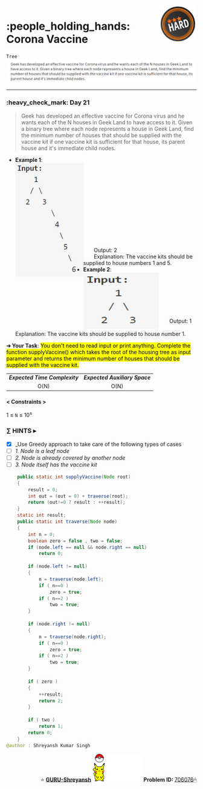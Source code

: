 <img align='right' src="https://github.com/guru-shreyansh/GeeksforGeeks-30-Days-of-Code/blob/main/!DOC!/Hard%233.png" width="100">
<h1>:people_holding_hands: Corona Vaccine</h1>

`Tree`
<img align='centre' src="https://github.com/guru-shreyansh/GeeksforGeeks-30-Days-of-Code/blob/main/Day%3C21%3E/D21.png">
________________________________________________________________________________________________________________________________________________________
<h3>:heavy_check_mark: Day 21</h3>
<blockquote>Geek has developed an effective vaccine for Corona virus and he wants each of the N houses in Geek Land to have access to it. Given a binary tree where each node represents a house in Geek Land, find the minimum number of houses that should be supplied with the vaccine kit if one vaccine kit is sufficient for that house, its parent house and it's immediate child nodes. </blockquote>

* **Example 1**:<br>
<img align='left' src="https://github.com/guru-shreyansh/GeeksforGeeks-30-Days-of-Code/blob/main/Day%3C21%3E/D21.a.png" height="300" width="180"><br><br><br><br><br><br><br><br><br><br><br><br><br>
&emsp;&emsp;Output: 2<br>
&emsp;&emsp;Explanation: The vaccine kits should be supplied to house numbers 1 and 5.<br>
* **Example 2**:<br>
<img align='left' src="https://github.com/guru-shreyansh/GeeksforGeeks-30-Days-of-Code/blob/main/Day%3C21%3E/D21.b.png" height="150" width="200"><br><br><br><br><br><br><br>
&emsp;&emsp;Output: 1<br>
&emsp;&emsp;Explanation: The vaccine kits should be supplied to house number 1.<br>

**➔ Your Task**:
<mark>You don't need to read input or print anything. Complete the function supplyVaccine() which takes the root of the housing tree as input parameter and returns the minimum number of houses that should be supplied with the vaccine kit.</mark>

<table align="center">
      <tr><td><em><b>Expected Time Complexity</td> <td><em><b>Expected Auxiliary Space</td></tr>
      <tr><td align="center">O(N)</td> <td align="center">O(N)</td></tr>
</table>

#### < Constraints >
1  ≤ ` N ` ≤  10⁵<br>

###      ∑ HINTS ▸
- [x] _Use Greedy approach to take care of the following types of cases
- [ ] _1. Node is a leaf node_
- [ ] _2. Node is already covered by another node_
- [ ] _3. Node itself has the vaccine kit_
```java
    public static int supplyVaccine(Node root)
    {
        result = 0;
        int out = (out = 0) + traverse(root);
        return (out!=0 ? result : ++result);
    }
    static int result;
    public static int traverse(Node node)
    {
        int n = 0;
        boolean zero = false , two = false;
        if (node.left == null && node.right == null)
            return 0;
        
        if (node.left != null)
        {
            n = traverse(node.left);
            if ( n==0 )
                zero = true;
            if ( n==2 )
                two = true;
        }
        
        if (node.right != null)
        {
            n = traverse(node.right);
            if ( n==0 )
                zero = true;
            if ( n==2 )
                two = true;
        }
        
        if ( zero )
        {
            ++result;
            return 2;
        }
        
        if ( two )
            return 1;
        return 0; 
    }
@author : Shreyansh Kumar Singh
```
<p align="right"> ⭐️ <a href="https://github.com/GURU-Shreyansh" target="_blank"> <b>GURU-Shreyansh</b></a>
      <img src="https://github.com/guru-shreyansh/GeeksforGeeks-30-Days-of-Code/blob/main/!DOC!/GIF--Pika-Wiggles-aoydQ5HRJUAbm.gif" width="135"><b>Problem ID: </b><a href="https://practice.geeksforgeeks.org/problems/d1afdbd3d49e4e7e6f9d738606cd592f63e6b0f0/1/?track=30-DOC-day-21&batchId=320" align="left">706076</a>🖱</p>
<!--
#GURU ツ
-->
